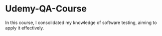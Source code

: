 # Udemy-QA-Course

In this course, I consolidated my knowledge of software testing, aiming to apply it effectively.
